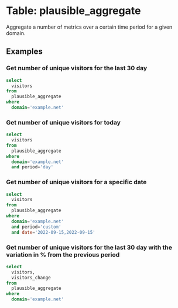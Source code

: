# Table: plausible_aggregate

Aggregate a number of metrics over a certain time period for a given domain.

## Examples

### Get number of unique visitors for the last 30 day

```sql
select
  visitors
from
  plausible_aggregate
where
  domain='example.net'
```

### Get number of unique visitors for today

```sql
select
  visitors
from
  plausible_aggregate
where
  domain='example.net'
  and period='day'
```

### Get number of unique visitors for a specific date

```sql
select
  visitors
from
  plausible_aggregate
where
  domain='example.net'
  and period='custom'
  and date='2022-09-15,2022-09-15'
```

### Get number of unique visitors for the last 30 day with the variation in % from the previous period

```sql
select
  visitors,
  visitors_change
from
  plausible_aggregate
where
  domain='example.net'
```
